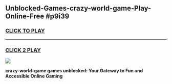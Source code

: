 
## Unblocked-Games-crazy-world-game-Play-Online-Free #p9i39
<h3>
<a href="https://us.freeplayer.one?title=crazy-world-game&ref=10M">CLICK TO PLAY</a></h3>
<hr>

<h3>
<a href="https://us.freeplayer.one?title=crazy-world-game&ref=10M">CLICK 2 PLAY</a>
  
</h3>

<a href="https://us.freeplayer.one?title=crazy-world-game&ref=10M"><img src="https://clearcache.store/games.png"></a>


**crazy-world-game games unblocked: Your Gateway to Fun and Accessible Online Gaming**
